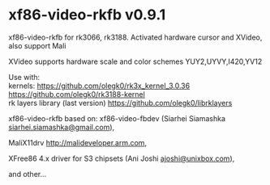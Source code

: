 xf86-video-rkfb v0.9.1
================

xf86-video-rkfb for rk3066, rk3188. Activated hardware cursor and XVideo, also support Mali

XVideo supports hardware scale and color schemes YUY2,UYVY,I420,YV12

Use with:
</br>kernels: https://github.com/olegk0/rk3x_kernel_3.0.36 https://github.com/olegk0/rk3188-kernel
</br>rk layers library (last version) https://github.com/olegk0/librklayers


xf86-video-rkfb based on: xf86-video-fbdev (Siarhei Siamashka <siarhei.siamashka@gmail.com>),

MaliX11drv http://malideveloper.arm.com,

XFree86 4.x driver for S3 chipsets (Ani Joshi <ajoshi@unixbox.com>),

and other...



